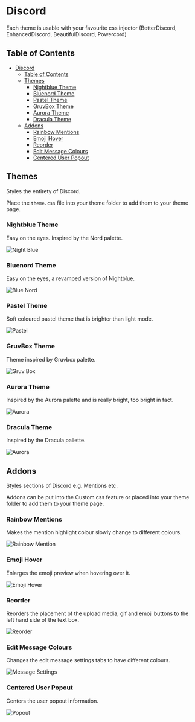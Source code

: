 # Discord

Each theme is usable with your favourite css injector (BetterDiscord, EnhancedDiscord, BeautifulDiscord, Powercord)

## Table of Contents

- [Discord](#discord)
  - [Table of Contents](#table-of-contents)
  - [Themes](#themes)
    - [Nightblue Theme](#nightblue-theme)
    - [Bluenord Theme](#bluenord-theme)
    - [Pastel Theme](#pastel-theme)
    - [GruvBox Theme](#gruvbox-theme)
    - [Aurora Theme](#aurora-theme)
    - [Dracula Theme](#dracula-theme)
  - [Addons](#addons)
    - [Rainbow Mentions](#rainbow-mentions)
    - [Emoji Hover](#emoji-hover)
    - [Reorder](#reorder)
    - [Edit Message Colours](#edit-message-colours)
    - [Centered User Popout](#centered-user-popout)

## Themes

Styles the entirety of Discord.

Place the `theme.css` file into your theme folder to add them to your theme page.

### Nightblue Theme

Easy on the eyes. Inspired by the Nord palette.

![Night Blue](https://github.com/fluteds/css/blob/master/discord/screenshots/nightblue.png)

### Bluenord Theme

Easy on the eyes, a revamped version of Nightblue.

![Blue Nord](https://github.com/fluteds/css/blob/master/discord/screenshots/bluenord.png)

### Pastel Theme

Soft coloured pastel theme that is brighter than light mode.

![Pastel](https://github.com/fluteds/css/blob/master/discord/screenshots/pastel.png)

### GruvBox Theme

Theme inspired by Gruvbox palette.

![Gruv Box](https://github.com/fluteds/css/blob/master/discord/screenshots/gruvbox.png)

### Aurora Theme

Inspired by the Aurora palette and is really bright, too bright in fact.

![Aurora](https://github.com/fluteds/css/blob/master/discord/screenshots/aurora.png)

### Dracula Theme

Inspired by the Dracula pallette.

![Aurora](https://github.com/fluteds/css/blob/master/discord/screenshots/dracula.png)

## Addons

Styles sections of Discord e.g. Mentions etc.

Addons can be put into the Custom css feature or placed into your theme folder to add them to your theme page.

### Rainbow Mentions

Makes the mention highlight colour slowly change to different colours.

![Rainbow Mention](https://github.com/fluteds/css/blob/master/discord/screenshots/rainbowmention.gif)

### Emoji Hover

Enlarges the emoji preview when hovering over it.

![Emoji Hover](https://github.com/fluteds/css/blob/master/discord/screenshots/emojihover.gif)

### Reorder

Reorders the placement of the upload media, gif and emoji buttons to the left hand side of the text box.

![Reorder](https://github.com/fluteds/css/blob/master/discord/screenshots/reorder.png)

### Edit Message Colours

Changes the edit message settings tabs to have different colours.

![Message Settings](https://github.com/fluteds/css/blob/master/discord/screenshots/messagecolours.gif)

### Centered User Popout

Centers the user popout information.

![Popout](https://github.com/fluteds/css/blob/master/discord/screenshots/centereduser.png)
